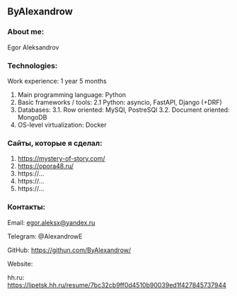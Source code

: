## ByAlexandrow

### About me:
Egor Aleksandrov

### Technologies:

Work experience: 1 year 5 months

1. Main programming language: Python
2. Basic frameworks / tools:
   2.1 Python: asyncio, FastAPI, Django (+DRF)
3. Databases:
   3.1. Row oriented: MySQl, PostreSQl
   3.2. Document oriented: MongoDB
4. OS-level virtualization: Docker


### Сайты, которые я сделал:

1. https://mystery-of-story.com/
2. https://opora48.ru/
3. https://...
4. https://...
5. https://...


### Контакты:

Email: egor.aleksx@yandex.ru

Telegram: @AlexandrowE

GitHub: https://githun.com/ByAlexandrow/

Website: 

hh.ru: https://lipetsk.hh.ru/resume/7bc32cb9ff0d4510b90039ed1f427845737944
